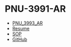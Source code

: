 # PNU-3991-AR
- [PNU_3993_AR](https://github.com/AmirHoseinAzizi/PNU-3993-AR)
- [Resume](https://amirhoseinazizi.github.io/Resume/) 
- [SOP](https://amirhoseinazizi.github.io/SOP/)
- [GitHub](https://github.com/AmirHoseinAzizi)
